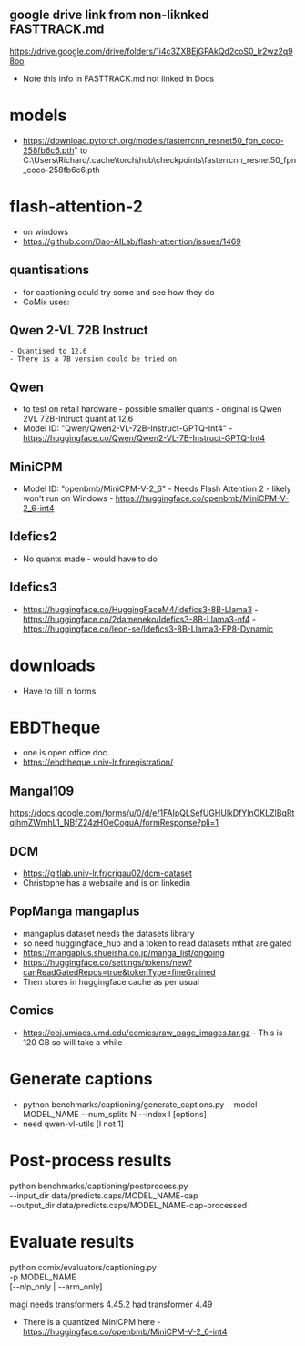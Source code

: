 

## google drive link from non-liknked FASTTRACK.md
https://drive.google.com/drive/folders/1i4c3ZXBEjGPAkQd2coS0_Ir2wz2q98oo

- Note this info in FASTTRACK.md not linked in Docs

# models
- https://download.pytorch.org/models/fasterrcnn_resnet50_fpn_coco-258fb6c6.pth" to C:\Users\Richard/.cache\torch\hub\checkpoints\fasterrcnn_resnet50_fpn_coco-258fb6c6.pth

# flash-attention-2
- on windows
- https://github.com/Dao-AILab/flash-attention/issues/1469

## quantisations
- for captioning could try some and see how they do
- CoMix uses:
## Qwen 2-VL 72B Instruct
    - Quantised to 12.6
    - There is a 7B version could be tried on
## Qwen
- to test on retail hardware - possible smaller quants - original is Qwen 2VL 72B-Intruct quant at 12.6
- Model ID: "Qwen/Qwen2-VL-72B-Instruct-GPTQ-Int4"
        - https://huggingface.co/Qwen/Qwen2-VL-7B-Instruct-GPTQ-Int4

## MiniCPM
- Model ID: "openbmb/MiniCPM-V-2_6"
        - Needs Flash Attention 2 - likely won't run on Windows
        - https://huggingface.co/openbmb/MiniCPM-V-2_6-int4

## Idefics2
- No quants made - would have to do

## Idefics3
- https://huggingface.co/HuggingFaceM4/Idefics3-8B-Llama3
        - https://huggingface.co/2dameneko/Idefics3-8B-Llama3-nf4
        - https://huggingface.co/leon-se/Idefics3-8B-Llama3-FP8-Dynamic

# downloads
- Have to fill in forms 
# EBDTheque
- one is open office doc
- https://ebdtheque.univ-lr.fr/registration/

## Mangal109
https://docs.google.com/forms/u/0/d/e/1FAIpQLSefUGHUlkDfYlnOKLZlBqRtqlhmZWmhL1_NBfZ24zHOeCoguA/formResponse?pli=1
## DCM
- https://gitlab.univ-lr.fr/crigau02/dcm-dataset
- Christophe has a websaite and is on linkedin
## PopManga mangaplus
- mangaplus dataset needs the datasets library
- so need huggingface_hub and a token to read datasets mthat are gated
- https://mangaplus.shueisha.co.jp/manga_list/ongoing
- https://huggingface.co/settings/tokens/new?canReadGatedRepos=true&tokenType=fineGrained
- Then stores in huggingface cache as per usual

## Comics
- https://obj.umiacs.umd.edu/comics/raw_page_images.tar.gz
        - This is 120 GB so will take a while

# Generate captions
- python benchmarks/captioning/generate_captions.py  --model MODEL_NAME  --num_splits N --index I      [options]
- need qwen-vl-utils [l not 1]
# Post-process results
python benchmarks/captioning/postprocess.py \
        --input_dir data/predicts.caps/MODEL_NAME-cap \
        --output_dir data/predicts.caps/MODEL_NAME-cap-processed
# Evaluate results
python comix/evaluators/captioning.py \
        -p MODEL_NAME \
        [--nlp_only | --arm_only]

magi needs transformers 4.45.2
had transformer 4.49        

- There is a quantized MiniCPM here
        - https://huggingface.co/openbmb/MiniCPM-V-2_6-int4